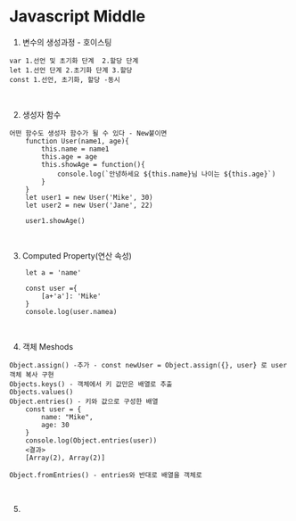 Javascript Middle
==================

1. 변수의 생성과정 - 호이스팅

```
var 1.선언 및 초기화 단계  2.할당 단계
let 1.선언 단계 2.초기화 단계 3.할당 
const 1.선언, 초기화, 할당 -동시
```

<br>

2. 생성자 함수

```
어떤 함수도 생성자 함수가 될 수 있다 - New붙이면
    function User(name1, age){
        this.name = name1
        this.age = age
        this.showAge = function(){
            console.log(`안녕하세요 ${this.name}님 나이는 ${this.age}`)
        }
    }
    let user1 = new User('Mike', 30)
    let user2 = new User('Jane', 22)

    user1.showAge()
```

<br>

3. Computed Property(연산 속성)

```
    let a = 'name'

    const user ={
        [a+'a']: 'Mike'
    }
    console.log(user.namea)
```

<br>

4. 객체 Meshods

```
Object.assign() -추가 - const newUser = Object.assign({}, user} 로 user 객체 복사 구현
Objects.keys() - 객체에서 키 값만은 배열로 추출
Objects.values()
Object.entries() - 키와 값으로 구성한 배열
    const user = {
        name: "Mike",
        age: 30
    }
    console.log(Object.entries(user))
    <결과>
    [Array(2), Array(2)]

Object.fromEntries() - entries와 반대로 배열을 객체로
```

<br>

5. 

